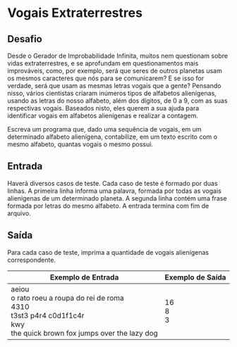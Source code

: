 # Vogais Extraterrestres

## Desafio

Desde o Gerador de Improbabilidade Infinita, muitos nem questionam sobre vidas extraterrestres, e se aprofundam em questionamentos mais improváveis, como, por exemplo, será que seres de outros planetas usam os mesmos caracteres que nós para se comunicarem? E se isso for verdade, será que usam as mesmas letras vogais que a gente? Pensando nisso, vários cientistas criaram inúmeros tipos de alfabetos alienígenas, usando as letras do nosso alfabeto, além dos dígitos, de 0 a 9, com as suas respectivas vogais. Baseados nisto, eles querem a sua ajuda para identificar vogais em alfabetos alienígenas e realizar a contagem.  

Escreva um programa que, dado uma sequência de vogais, em um determinado alfabeto alienígena, contabilize, em um texto escrito com o mesmo alfabeto, quantas vogais o mesmo possui.  
## Entrada

Haverá diversos casos de teste. Cada caso de teste é formado por duas linhas. A primeira linha informa uma palavra, formada por todas as vogais alienígenas de um determinado planeta. A segunda linha contém uma frase formada por letras do mesmo alfabeto. A entrada termina com fim de arquivo.  

## Saída

Para cada caso de teste, imprima a quantidade de vogais alienígenas correspondente.  

| Exemplo de Entrada                                                                                                                | Exemplo de Saída |
| --------------------------------------------------------------------------------------------------------------------------------- | ---------------- |
| aeiou<br>o rato roeu a roupa do rei de roma<br>4310<br>t3st3 p4r4 c0d1f1c4r<br>kwy<br>the quick brown fox jumps over the lazy dog | 16<br>8<br>3     |
